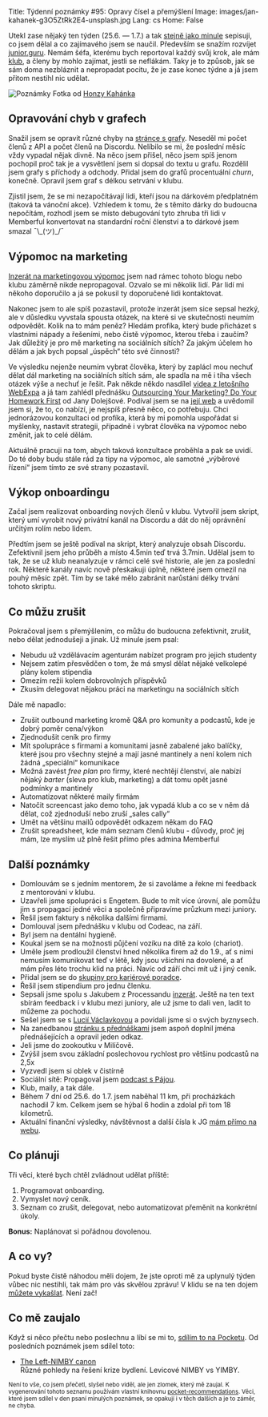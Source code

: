 Title: Týdenní poznámky #95: Opravy čísel a přemýšlení
Image: images/jan-kahanek-g3O5ZtRk2E4-unsplash.jpg
Lang: cs
Home: False


Utekl zase nějaký ten týden (25.6. — 1.7.) a tak [stejně jako minule]({filename}2022-06-24_tydenni-poznamky-94-premysleni-psani-a-cisteni.md) sepisuji, co jsem dělal a co zajímavého jsem se naučil. Především se snažím rozvíjet [junior.guru](https://junior.guru/). Nemám šéfa, kterému bych reportoval každý svůj krok, ale mám [klub](https://junior.guru/club/), a členy by mohlo zajímat, jestli se neflákám. Taky je to způsob, jak se sám doma nezbláznit a nepropadat pocitu, že je zase konec týdne a já jsem přitom nestihl nic udělat.

![Poznámky]({static}/images/jan-kahanek-g3O5ZtRk2E4-unsplash.jpg)
Fotka od [Honzy Kahánka](https://unsplash.com/@honza_kahanek)


## Opravování chyb v grafech

Snažil jsem se opravit různé chyby na [stránce s grafy](https://junior.guru/open/). Neseděl mi počet členů z API a počet členů na Discordu. Nelíbilo se mi, že poslední měsíc vždy vypadal nějak divně. Na něco jsem přišel, něco jsem spíš jenom pochopil proč tak je a vysvětlení jsem si dopsal do textu u grafu. Rozdělil jsem grafy s příchody a odchody. Přidal jsem do grafů procentuální _churn_, konečně. Opravil jsem graf s délkou setrvání v klubu.

Zjistil jsem, že se mi nezapočítávají lidi, kteří jsou na dárkovém předplatném (taková ta vánoční akce). Vzhledem k tomu, že s těmito dárky do budoucna nepočítám, rozhodl jsem se místo debugování tyto zhruba tři lidi v Memberful konvertovat na standardní roční členství a to dárkové jsem smazal ¯\\\_(ツ)\_/¯


## Výpomoc na marketing

[Inzerát na marketingovou výpomoc]({filename}2022-06-24_vypomoc-na-socialni-site.md) jsem nad rámec tohoto blogu nebo klubu záměrně nikde nepropagoval. Ozvalo se mi několik lidí. Pár lidí mi někoho doporučilo a já se pokusil ty doporučené lidi kontaktovat.

Nakonec jsem to ale spíš pozastavil, protože inzerát jsem sice sepsal hezký, ale v důsledku vyvstala spousta otázek, na které si ve skutečnosti neumím odpovědět. Kolik na to mám peněz? Hledám profíka, který bude přicházet s vlastními nápady a řešeními, nebo čistě výpomoc, kterou třeba i zaučím? Jak důležitý je pro mě marketing na sociálních sítích? Za jakým účelem ho dělám a jak bych popsal „úspěch“ této své činnosti?

Ve výsledku nejenže neumím vybrat člověka, který by zaplácl mou nechuť dělat dál marketing na sociálních sítích sám, ale spadla na mě i tíha všech otázek výše a nechuť je řešit. Pak někde někdo nasdílel [videa z letošního WebExpa](https://slideslive.com/webexpo/webexpo-2022) a já tam zahlédl přednášku [Outsourcing Your Marketing? Do Your Homework First](https://slideslive.com/38984420/outsourcing-your-marketing-do-your-homework-first) od Jany Dolejšové. Podíval jsem se na [její web](https://www.janadolejsova.cz/) a uvědomil jsem si, že to, co nabízí, je nejspíš přesně něco, co potřebuju. Chci jednorázovou konzultaci od profíka, která by mi pomohla uspořádat si myšlenky, nastavit strategii, případně i vybrat člověka na výpomoc nebo změnit, jak to celé dělám.

Aktuálně pracuji na tom, abych taková konzultace proběhla a pak se uvidí. Do té doby budu stále rád za tipy na výpomoc, ale samotné „výběrové řízení“ jsem tímto ze své strany pozastavil.


## Výkop onboardingu

Začal jsem realizovat onboarding nových členů v klubu. Vytvořil jsem skript, který umí vyrobit nový privátní kanál na Discordu a dát do něj oprávnění určitým rolím nebo lidem.

Předtím jsem se ještě podíval na skript, který analyzuje obsah Discordu. Zefektivnil jsem jeho průběh a místo 4.5min teď trvá 3.7min. Udělal jsem to tak, že se už klub neanalyzuje v rámci celé své historie, ale jen za poslední rok. Některé kanály navíc nově přeskakuji úplně, některé jsem omezil na pouhý měsíc zpět. Tím by se také mělo zabránit narůstání délky trvání tohoto skriptu.


## Co můžu zrušit

Pokračoval jsem s přemýšlením, co můžu do budoucna zefektivnit, zrušit, nebo dělat jednodušeji a jinak. Už minule jsem psal:

- Nebudu už vzdělávacím agenturám nabízet program pro jejich studenty
- Nejsem zatím přesvědčen o tom, že má smysl dělat nějaké velkolepé plány kolem stipendia
- Omezím režii kolem dobrovolných příspěvků
- Zkusím delegovat nějakou práci na marketingu na sociálních sítích

Dále mě napadlo:

- Zrušit outbound marketing kromě Q&A pro komunity a podcastů, kde je dobrý poměr cena/výkon
- Zjednodušit ceník pro firmy
- Mít spolupráce s firmami a komunitami jasně zabalené jako balíčky, které jsou pro všechny stejné a mají jasné mantinely a není kolem nich žádná „speciální“ komunikace
- Možná zavést _free plan_ pro firmy, které nechtějí členství, ale nabízí nějaký _barter_ (sleva pro klub, marketing) a dát tomu opět jasné podmínky a mantinely
- Automatizovat některé maily firmám
- Natočit screencast jako demo toho, jak vypadá klub a co se v něm dá dělat, což zjednoduší nebo zruší „sales cally“
- Umět na většinu mailů odpovědět odkazem někam do FAQ
- Zrušit spreadsheet, kde mám seznam členů klubu - důvody, proč jej mám, lze myslím už plně řešit přímo přes admina Memberful


## Další poznámky

- Domlouvám se s jedním mentorem, že si zavoláme a řekne mi feedback z mentorování v klubu.
- Uzavřeli jsme spolupráci s Engetem. Bude to mít více úrovní, ale pomůžu jim s propagací jedné věci a společně připravíme průzkum mezi juniory.
- Řešil jsem faktury s několika dalšími firmami.
- Domlouval jsem přednášku v klubu od Codeac, na září.
- Byl jsem na dentální hygieně.
- Koukal jsem se na možnosti půjčení vozíku na dítě za kolo (chariot).
- Uměle jsem prodloužil členství hned několika firem až do 1.9., ať s nimi nemusím komunikovat teď v létě, kdy jsou všichni na dovolené, a ať mám přes léto trochu klid na práci. Navíc od září chci mít už i jiný ceník.
- Přidal jsem se do [skupiny pro kariérové poradce](https://www.facebook.com/groups/karieroviporadci/).
- Řešil jsem stipendium pro jednu členku.
- Sepsali jsme spolu s Jakubem z Processandu [inzerát](https://junior.guru/jobs/dbbb7bf406b3c33aeba36cae817919d44bfb368a08fb1b4899dba130/). Ještě na ten text sbírám feedback i v klubu mezi juniory, ale už jsme to dali ven, ladit to můžeme za pochodu.
- Sešel jsem se s [Lucií Václavkovou](https://lucie.vaclavkova.com/) a povídali jsme si o svých byznysech.
- Na zanedbanou [stránku s přednáškami](https://junior.guru/events/) jsem aspoň doplnil jména přednášejících a opravil jeden odkaz.
- Jeli jsme do zookoutku v Milíčově.
- Zvýšil jsem svou základní poslechovou rychlost pro většinu podcastů na 2,5x
- Vyzvedl jsem si oblek v čistírně
- Sociální sítě: Propagoval jsem [podcast s Pájou](https://www.programhrovani.cz/1843229/10874390-dev-stories-4-paja-fronkova-z-pyladies-do-irska-a-zase-zpatky).
- Klub, maily, a tak dále.
- Během 7 dní od 25.6. do 1.7. jsem naběhal 11 km, při procházkách nachodil 7 km. Celkem jsem se hýbal 6 hodin a zdolal při tom 18 kilometrů.
- Aktuální finanční výsledky, návštěvnost a další čísla k JG [mám přímo na webu](https://junior.guru/open/).


## Co plánuji

Tři věci, které bych chtěl zvládnout udělat příště:

1. Programovat onboarding.
2. Vymyslet nový ceník.
3. Seznam co zrušit, delegovat, nebo automatizovat přeměnit na konkrétní úkoly.

**Bonus:** Naplánovat si pořádnou dovolenou.


## A co vy?

Pokud byste čistě náhodou měli dojem, že jste oproti mě za uplynulý týden vůbec nic nestihli, tak mám pro vás skvělou zprávu! V klidu se na ten dojem [můžete vykašlat]({filename}2020-06-04_neni-to-zavod.md). Není zač!


## Co mě zaujalo

Když si něco přečtu nebo poslechnu a líbí se mi to, [sdílím to na Pocketu](https://getpocket.com/@honzajavorek). Od posledních poznámek jsem sdílel toto:

- [The Left-NIMBY canon](https://t.co/az0WjVgkYN?ssr=true)<br>Různé pohledy na řešení krize bydlení. Levicové NIMBY vs YIMBY.

<small>Není to vše, co jsem přečetl, slyšel nebo viděl, ale jen zlomek, který mě zaujal. K vygenerování tohoto seznamu používám vlastní knihovnu <a href="https://pypi.org/project/pocket-recommendations/">pocket-recommendations</a>. Věci, které jsem sdílel v den psaní minulých poznámek, se opakují i v těch dalších a je to záměr, ne chyba.</small>

